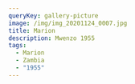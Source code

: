 ```yaml
---
queryKey: gallery-picture
image: /img/img_20201124_0007.jpg
title: Marion
description: Mwenzo 1955
tags:
  - Marion
  - Zambia
  - "1955"
---
```

